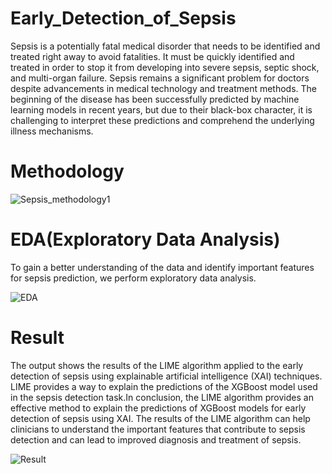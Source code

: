 # Early_Detection_of_Sepsis
Sepsis is a potentially fatal medical disorder that needs to be identified and treated right away to avoid fatalities. It must be quickly identified and treated in order to stop it from developing into severe sepsis, septic shock, and multi-organ failure. Sepsis remains a significant problem for doctors despite advancements in medical technology and treatment methods. The beginning of the disease has been successfully predicted by machine learning models in recent years, but due to their black-box character, it is challenging to interpret these predictions and comprehend the underlying illness mechanisms. 

# Methodology

![Sepsis_methodology1](https://github.com/ShreyaBasarikatti/Early_Detection_of_Sepsis/assets/101110586/407fe821-eed7-4554-848a-881f654c6a34)
# EDA(Exploratory Data Analysis)
To gain a better understanding of the data and identify important features for sepsis prediction, we perform exploratory data analysis.

![EDA](https://github.com/ShreyaBasarikatti/Early_Detection_of_Sepsis/assets/101110586/77bb8ea0-da3f-4f09-9ec3-1ef3dd4090fd)
# Result
The output shows the results of the LIME algorithm applied to the early detection of sepsis using explainable artificial intelligence (XAI) techniques. LIME provides a way to explain the predictions of the XGBoost model used in the sepsis detection task.In conclusion, the LIME algorithm provides an effective method to explain the predictions of XGBoost models for early detection of sepsis using XAI. The results of the LIME algorithm can help clinicians to understand the important features that contribute to sepsis detection and can lead to improved diagnosis and treatment of sepsis.

![Result](https://github.com/ShreyaBasarikatti/Early_Detection_of_Sepsis/assets/101110586/1479bbbf-c593-4a81-9a1d-82ca6047c43f)

